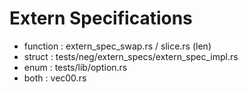 # Extern Specifications

- function : extern_spec_swap.rs / slice.rs (len)
- struct : tests/neg/extern_specs/extern_spec_impl.rs
- enum : tests/lib/option.rs
- both : vec00.rs
